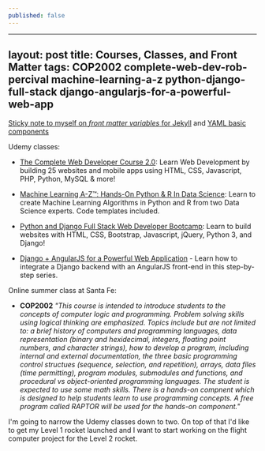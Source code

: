 ```yaml
---
published: false
---
```

---
layout: post
title: Courses, Classes, and Front Matter
tags: COP2002 complete-web-dev-rob-percival machine-learning-a-z python-django-full-stack django-angularjs-for-a-powerful-web-app
---

[Sticky note to myself on *front matter variables* for Jekyll](https://jekyllrb.com/docs/frontmatter/) and [YAML basic components](https://en.wikipedia.org/wiki/YAML#Basic_components)

Udemy classes: 

- [The Complete Web Developer Course 2.0](https://www.udemy.com/the-complete-web-developer-course-2/): Learn Web Development by building 25 websites and mobile apps using HTML, CSS, Javascript, PHP, Python, MySQL & more!

- [Machine Learning A-Z™: Hands-On Python & R In Data Science](https://www.udemy.com/machinelearning/): Learn to create Machine Learning Algorithms in Python and R from two Data Science experts. Code templates included.

- [Python and Django Full Stack Web Developer Bootcamp](https://www.udemy.com/python-and-django-full-stack-web-developer-bootcamp/): Learn to build websites with HTML, CSS, Bootstrap, Javascript, jQuery, Python 3, and Django!

- [Django + AngularJS for a Powerful Web Application](https://www.udemy.com/django-angularjs/) - Learn how to integrate a Django backend with an AngularJS front-end in this step-by-step series.

Online summer class at Santa Fe: 

- **COP2002** *"This course is intended to introduce students to the concepts of computer logic and programming. Problem solving skills using logical thinking are emphasized. Topics include but are not limited to: a brief history of computers and programming languages, data representation (binary and hexidecimal, integers, floating point numbers, and character strings), how to develop a program, including internal and external documentation, the three basic programming control structues (sequence, selection, and repetition), arrays, data files (time permitting), program modules, submodules and functions, and procedural vs object-oriented programming languages. The student is expected to use some math skills. There is a hands-on compnent which is designed to help students learn to use programming concepts. A free program called RAPTOR will be used for the hands-on component."*

I'm going to narrow the Udemy classes down to two. On top of that I'd like to get my Level 1 rocket launched and I want to start working on the flight computer project for the Level 2 rocket.
